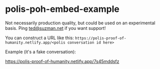 # polis-poh-embed-example

Not necessarily production quality, but could be used on an experimental basis. Ping ted@suzman.net if you want support!

You can construct a URL like this: `https://polis-proof-of-humanity.netlify.app/<polis conversation id here>`

Example (it's a fake conversation):

https://polis-proof-of-humanity.netlify.app/7s45mddsfz

